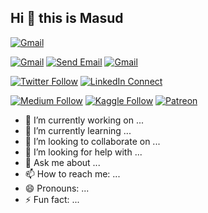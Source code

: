 ## Hi 👋 this is Masud

[![Gmail](https://img.shields.io/badge/%20-Email%20Me-blue?color=blue&labelColor=ef5350&logo=gmail&&logoColor=white)](mailto:harunurrashid47@hotmail.com)



[![Gmail](https://img.shields.io/badge/Email-Me-blue?style=for-the-badge&logo=gmail)](mailto:masudurism@gmail.com)
[![Send Email](https://img.shields.io/badge/Email%20Me-Click%20Here-FF5733?style=for-the-badge&logo=gmail&logoColor=white)](mailto:your-email@example.com)
[![Gmail](https://img.shields.io/badge/%20-Send%20Mail-blue?color=14171A&labelColor=ef5350&logo=gmail&&logoColor=white)](mailto:masudurism@hotmail.com?)

[![Twitter Follow](https://img.shields.io/badge/%20-Follow-black?color=14171A&labelColor=050404&logo=twitter&logoColor=#00acee)](https://twitter.com/harunurrashid97)
[![LinkedIn Connect](https://img.shields.io/badge/%20-Connect-black?color=14171A&labelColor=212121&logo=linkedin&logoColor=ffffff)](https://www.linkedin.com/in/harun-ur-rashid6647/)

[![Medium Follow](https://img.shields.io/badge/%20-Follow-black?color=14171A&labelColor=050404&logo=medium&logoColor=ffffff)](https://towardsdatascience.com/@harunurrashid97)
[![Kaggle Follow](https://img.shields.io/badge/%20-Follow-black?color=14171A&labelColor=37474f&logo=kaggle&logoColor=4fc3f7)](https://kaggle.com/harunshimanto)
[![Patreon](https://img.shields.io/badge/%20-Support-black?color=14171A&labelColor=04945c&logo=patreon&logoColor=ffffff)](https://www.patreon.com/harunurrashid)


- 🔭 I’m currently working on ...
- 🌱 I’m currently learning ...
- 👯 I’m looking to collaborate on ...
- 🤔 I’m looking for help with ...
- 💬 Ask me about ...
- 📫 How to reach me: ...
- 😄 Pronouns: ...
- ⚡ Fun fact: ...

